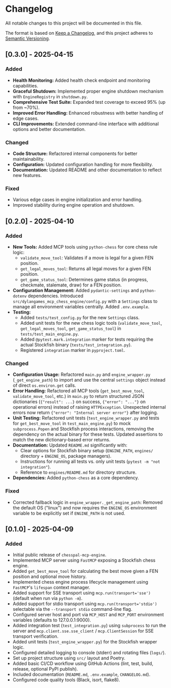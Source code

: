 # Changelog

All notable changes to this project will be documented in this file.

The format is based on [Keep a Changelog](https://keepachangelog.com/en/1.0.0/),
and this project adheres to [Semantic Versioning](https://semver.org/spec/v2.0.0.html).

## [0.3.0] - 2025-04-15

### Added

* **Health Monitoring:** Added health check endpoint and monitoring capabilities.
* **Graceful Shutdown:** Implemented proper engine shutdown mechanism with `EngineRegistry` in `shutdown.py`.
* **Comprehensive Test Suite:** Expanded test coverage to exceed 95% (up from ~70%).
* **Improved Error Handling:** Enhanced robustness with better handling of edge cases.
* **CLI Improvements:** Extended command-line interface with additional options and better documentation.

### Changed

* **Code Structure:** Refactored internal components for better maintainability.
* **Configuration:** Updated configuration handling for more flexibility.
* **Documentation:** Updated README and other documentation to reflect new features.

### Fixed

* Various edge cases in engine initialization and error handling.
* Improved stability during engine operation and shutdown.

## [0.2.0] - 2025-04-10

### Added

* **New Tools:** Added MCP tools using `python-chess` for core chess rule logic:
    * `validate_move_tool`: Validates if a move is legal for a given FEN position.
    * `get_legal_moves_tool`: Returns all legal moves for a given FEN position.
    * `get_game_status_tool`: Determines game status (in progress, checkmate, stalemate, draw) for a FEN position.
* **Configuration Management:** Added `pydantic-settings` and `python-dotenv` dependencies. Introduced `src/dylangames_mcp_chess_engine/config.py` with a `Settings` class to manage all environment variables centrally. Added `.env.example`.
* **Testing:**
    * Added `tests/test_config.py` for the new `Settings` class.
    * Added unit tests for the new chess logic tools (`validate_move_tool`, `get_legal_moves_tool`, `get_game_status_tool`) in `tests/test_main_engine.py`.
    * Added `@pytest.mark.integration` marker for tests requiring the actual Stockfish binary (`tests/test_integration.py`).
    * Registered `integration` marker in `pyproject.toml`.

### Changed

* **Configuration Usage:** Refactored `main.py` and `engine_wrapper.py` (`_get_engine_path`) to import and use the central `settings` object instead of direct `os.environ.get` calls.
* **Error Handling:** Refactored all MCP tools (`get_best_move_tool`, `validate_move_tool`, etc.) in `main.py` to return structured JSON dictionaries (`{"result": ...}` on success, `{"error": "..."}` on operational errors) instead of raising `HTTPException`. Unexpected internal errors now return `{"error": "Internal server error"}` after logging.
* **Unit Testing:** Refactored unit tests (`test_engine_wrapper.py` and tests for `get_best_move_tool` in `test_main_engine.py`) to mock `subprocess.Popen` and Stockfish process interactions, removing the dependency on the actual binary for these tests. Updated assertions to match the new dictionary-based error returns.
* **Documentation:** Updated `README.md` significantly with:
    * Clear options for Stockfish binary setup (`ENGINE_PATH`, `engines/` directory + `ENGINE_OS`, package managers).
    * Instructions for running all tests vs. only unit tests (`pytest -m "not integration"`).
    * Reference to `engines/README.md` for directory structure.
* **Dependencies:** Added `python-chess` as a core dependency.

### Fixed

* Corrected fallback logic in `engine_wrapper._get_engine_path`: Removed the default OS ("linux") and now requires the `ENGINE_OS` environment variable to be explicitly set if `ENGINE_PATH` is not used.

## [0.1.0] - 2025-04-09

### Added

* Initial public release of `chesspal-mcp-engine`.
* Implemented MCP server using `FastMCP` exposing a Stockfish chess engine.
* Added `get_best_move_tool` for calculating the best move given a FEN position and optional move history.
* Implemented chess engine process lifecycle management using `FastMCP`'s `lifespan` context manager.
* Added support for SSE transport using `mcp.run(transport='sse')` (default when run via `python -m`).
* Added support for stdio transport using `mcp.run(transport='stdio')` selectable via the `--transport stdio` command-line flag.
* Configured server host and port via `MCP_HOST` and `MCP_PORT` environment variables (defaults to 127.0.0.1:9000).
* Added integration test (`test_integration.py`) using `subprocess` to run the server and `mcp.client.sse.sse_client` / `mcp.ClientSession` for SSE transport verification.
* Added unit tests (`test_engine_wrapper.py`) for the Stockfish wrapper logic.
* Configured detailed logging to console (stderr) and rotating files (`logs/`).
* Set up project structure using `src/` layout and Poetry.
* Added basic CI/CD workflow using GitHub Actions (lint, test, build, release, optional PyPI publish).
* Included documentation (`README.md`, `.env.example`, `CHANGELOG.md`).
* Configured code quality tools (Black, isort, flake8).

